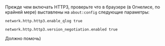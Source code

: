 Прежде чем включать HTTP3, проверьте что в браузере (в Огнелисе, по крайней мере) выставлены на `about:config` следующие параметры:

`network.http.http3.enable_qlog	true`

`network.http.http3.version_negotiation.enabled	true`

Должно помочь)

